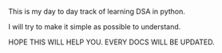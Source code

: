 This is my day to day track of learning DSA in python.

I will try to make it simple as possible to understand.

HOPE THIS WILL HELP YOU.
EVERY DOCS WILL BE UPDATED.
